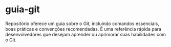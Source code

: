# guia-git
Repositório oferece um guia sobre o Git, incluindo comandos essenciais, boas práticas e convenções recomendadas. É uma referência rápida para desenvolvedores que desejam aprender ou aprimorar suas habilidades com o Git.
